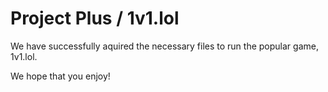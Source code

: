 # Project Plus / 1v1.lol
We have successfully aquired the necessary files to run the popular game, 1v1.lol.

We hope that you enjoy!
